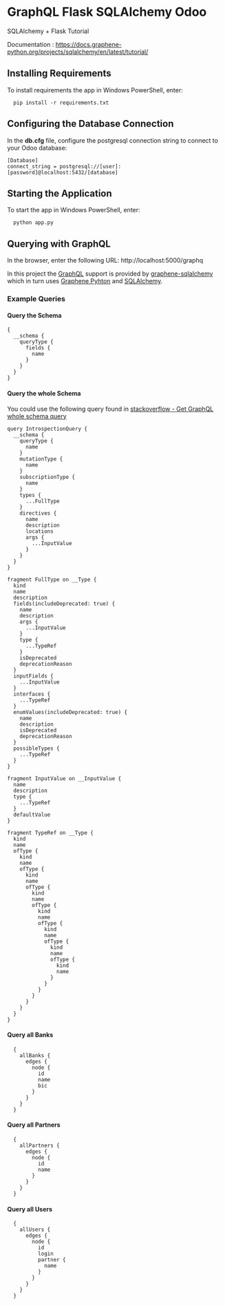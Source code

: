 # GraphQL Flask SQLAlchemy Odoo

SQLAlchemy + Flask Tutorial

Documentation : https://docs.graphene-python.org/projects/sqlalchemy/en/latest/tutorial/

## Installing Requirements

To install requirements the app in Windows PowerShell, enter:
```
  pip install -r requirements.txt
```

## Configuring the Database Connection

In the **db.cfg** file, configure the postgresql connection string to connect to your Odoo database:
```
[Database]
connect_string = postgresql://[user]:[password]@localhost:5432/[database]
```

## Starting the Application

To start the app in Windows PowerShell, enter:
```
  python app.py
```

## Querying with GraphQL

In the browser, enter the following URL: 
  http://localhost:5000/graphq

In this project the [GraphQL](https://graphql.org/) support is provided by [graphene-sqlalchemy](https://docs.graphene-python.org/projects/sqlalchemy/en/latest/starter/) which in turn uses [Graphene Pyhton](https://graphene-python.org/) and [SQLAlchemy](https://www.sqlalchemy.org/).

### Example Queries

#### Query the Schema
```
{
  __schema {
    queryType {
      fields {
        name
      }
    }
  }
}
```
#### Query the whole Schema
You could use the following query found in [stackoverflow - Get GraphQL whole schema query](https://stackoverflow.com/questions/37397886/get-graphql-whole-schema-query)
```
query IntrospectionQuery {
  __schema {
    queryType {
      name
    }
    mutationType {
      name
    }
    subscriptionType {
      name
    }
    types {
      ...FullType
    }
    directives {
      name
      description
      locations
      args {
        ...InputValue
      }
    }
  }
}

fragment FullType on __Type {
  kind
  name
  description
  fields(includeDeprecated: true) {
    name
    description
    args {
      ...InputValue
    }
    type {
      ...TypeRef
    }
    isDeprecated
    deprecationReason
  }
  inputFields {
    ...InputValue
  }
  interfaces {
    ...TypeRef
  }
  enumValues(includeDeprecated: true) {
    name
    description
    isDeprecated
    deprecationReason
  }
  possibleTypes {
    ...TypeRef
  }
}

fragment InputValue on __InputValue {
  name
  description
  type {
    ...TypeRef
  }
  defaultValue
}

fragment TypeRef on __Type {
  kind
  name
  ofType {
    kind
    name
    ofType {
      kind
      name
      ofType {
        kind
        name
        ofType {
          kind
          name
          ofType {
            kind
            name
            ofType {
              kind
              name
              ofType {
                kind
                name
              }
            }
          }
        }
      }
    }
  }
}
```
#### Query all Banks

```
  { 
    allBanks {
      edges {
        node {
          id
          name
          bic
        }
      }
    }
  }
```

#### Query all Partners

```
  { 
    allPartners {
      edges {
        node {
          id
          name
        }
      }
    }
  }
```

#### Query all Users

```
  {
    allUsers {
      edges {
        node {
          id
          login
          partner {
            name
          }
        }
      }
    }
  }
```
